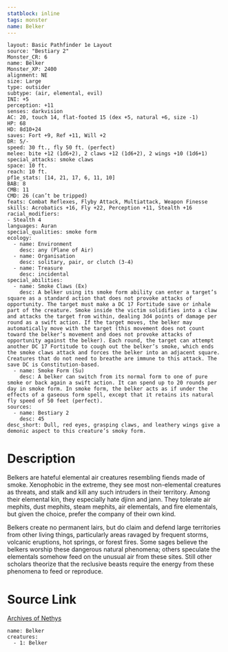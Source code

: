 ```yaml
---
statblock: inline
tags: monster
name: Belker
---
```

```statblock
layout: Basic Pathfinder 1e Layout
source: "Bestiary 2"
Monster_CR: 6
name: Belker
Monster_XP: 2400
alignment: NE
size: Large
type: outsider
subtype: (air, elemental, evil)
INI: +5
perception: +11
senses: darkvision
AC: 20, touch 14, flat-footed 15 (dex +5, natural +6, size -1)
HP: 68
HD: 8d10+24
saves: Fort +9, Ref +11, Will +2
DR: 5/-
speed: 30 ft., fly 50 ft. (perfect)
melee: bite +12 (1d6+2), 2 claws +12 (1d6+2), 2 wings +10 (1d6+1)
special_attacks: smoke claws
space: 10 ft.
reach: 10 ft.
pf1e_stats: [14, 21, 17, 6, 11, 10]
BAB: 8
CMB: 11
CMD: 26 (can’t be tripped)
feats: Combat Reflexes, Flyby Attack, Multiattack, Weapon Finesse
skills: Acrobatics +16, Fly +22, Perception +11, Stealth +16
racial_modifiers:
- Stealth 4
languages: Auran
special_qualities: smoke form
ecology:
  - name: Environment
    desc: any (Plane of Air)
  - name: Organisation
    desc: solitary, pair, or clutch (3-4)
  - name: Treasure
    desc: incidental
special_abilities:
  - name: Smoke Claws (Ex)
    desc: A belker using its smoke form ability can enter a target’s square as a standard action that does not provoke attacks of opportunity. The target must make a DC 17 Fortitude save or inhale part of the creature. Smoke inside the victim solidifies into a claw and attacks the target from within, dealing 3d4 points of damage per round as a swift action. If the target moves, the belker may automatically move with the target (this movement does not count toward the belker’s movement and does not provoke attacks of opportunity against the belker). Each round, the target can attempt another DC 17 Fortitude to cough out the belker’s smoke, which ends the smoke claws attack and forces the belker into an adjacent square. Creatures that do not need to breathe are immune to this attack. The save DC is Constitution-based.
  - name: Smoke Form (Su)
    desc: A belker can switch from its normal form to one of pure smoke or back again a swift action. It can spend up to 20 rounds per day in smoke form. In smoke form, the belker acts as if under the effects of a gaseous form spell, except that it retains its natural fly speed of 50 feet (perfect).
sources:
  - name: Bestiary 2
    desc: 45
desc_short: Dull, red eyes, grasping claws, and leathery wings give a demonic aspect to this creature’s smoky form. 
```
# Description
Belkers are hateful elemental air creatures resembling fiends made of smoke. Xenophobic in the extreme, they see most non-elemental creatures as threats, and stalk and kill any such intruders in their territory. Among their elemental kin, they especially hate djinn and jann. They tolerate air mephits, dust mephits, steam mephits, air elementals, and fire elementals, but given the choice, prefer the company of their own kind. 

Belkers create no permanent lairs, but do claim and defend large territories from other living things, particularly areas ravaged by frequent storms, volcanic eruptions, hot springs, or forest fires. Some sages believe the belkers worship these dangerous natural phenomena; others speculate the elementals somehow feed on the unusual air from these sites. Still other scholars theorize that the reclusive beasts require the energy from these phenomena to feed or reproduce.
# Source Link
[Archives of Nethys](https://aonprd.com/MonsterDisplay.aspx?ItemName=Belker)
```encounter-table
name: Belker
creatures:
  - 1: Belker
```
